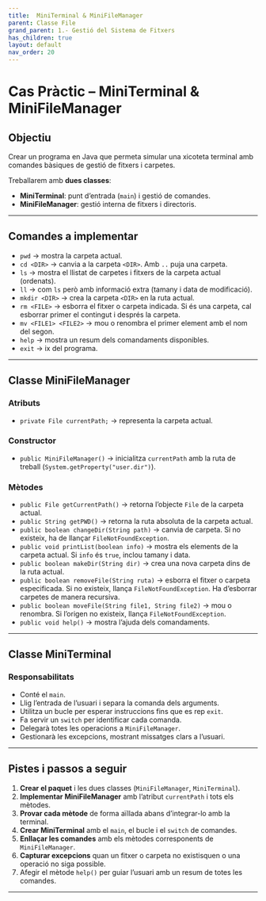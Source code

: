 ```yaml
---
title:  MiniTerminal & MiniFileManager
parent: Classe File
grand_parent: 1.- Gestió del Sistema de Fitxers
has_children: true
layout: default
nav_order: 20
---
```


# Cas Pràctic – MiniTerminal & MiniFileManager

## Objectiu

Crear un programa en Java que permeta simular una xicoteta terminal amb comandes bàsiques de gestió de fitxers i carpetes.

Treballarem amb **dues classes**:

* **MiniTerminal**: punt d’entrada (`main`) i gestió de comandes.
* **MiniFileManager**: gestió interna de fitxers i directoris.

---

## Comandes a implementar

* `pwd` → mostra la carpeta actual.
* `cd <DIR>` → canvia a la carpeta `<DIR>`. Amb `..` puja una carpeta.
* `ls` → mostra el llistat de carpetes i fitxers de la carpeta actual (ordenats).
* `ll` → com `ls` però amb informació extra (tamany i data de modificació).
* `mkdir <DIR>` → crea la carpeta `<DIR>` en la ruta actual.
* `rm <FILE>` → esborra el fitxer o carpeta indicada. Si és una carpeta, cal esborrar primer el contingut i després la carpeta.
* `mv <FILE1> <FILE2>` → mou o renombra el primer element amb el nom del segon.
* `help` → mostra un resum dels comandaments disponibles.
* `exit` → ix del programa.

---

## Classe **MiniFileManager**

### Atributs

* `private File currentPath;` → representa la carpeta actual.

### Constructor

* `public MiniFileManager()` → inicialitza `currentPath` amb la ruta de treball (`System.getProperty("user.dir")`).

### Mètodes

* `public File getCurrentPath()` → retorna l’objecte `File` de la carpeta actual.
* `public String getPWD()` → retorna la ruta absoluta de la carpeta actual.
* `public boolean changeDir(String path)` → canvia de carpeta. Si no existeix, ha de llançar `FileNotFoundException`.
* `public void printList(boolean info)` → mostra els elements de la carpeta actual. Si `info` és `true`, inclou tamany i data.
* `public boolean makeDir(String dir)` → crea una nova carpeta dins de la ruta actual.
* `public boolean removeFile(String ruta)` → esborra el fitxer o carpeta especificada. Si no existeix, llança `FileNotFoundException`. Ha d’esborrar carpetes de manera recursiva.
* `public boolean moveFile(String file1, String file2)` → mou o renombra. Si l’origen no existeix, llança `FileNotFoundException`.
* `public void help()` → mostra l’ajuda dels comandaments.

---

## Classe **MiniTerminal**

### Responsabilitats

* Conté el `main`.
* Llig l’entrada de l’usuari i separa la comanda dels arguments.
* Utilitza un bucle per esperar instruccions fins que es rep `exit`.
* Fa servir un `switch` per identificar cada comanda.
* Delegarà totes les operacions a `MiniFileManager`.
* Gestionarà les excepcions, mostrant missatges clars a l’usuari.

---

## Pistes i passos a seguir

1. **Crear el paquet** i les dues classes (`MiniFileManager`, `MiniTerminal`).
2. **Implementar MiniFileManager** amb l’atribut `currentPath` i tots els mètodes.
3. **Provar cada mètode** de forma aïllada abans d’integrar-lo amb la terminal.
4. **Crear MiniTerminal** amb el `main`, el bucle i el `switch` de comandes.
5. **Enllaçar les comandes** amb els mètodes corresponents de `MiniFileManager`.
6. **Capturar excepcions** quan un fitxer o carpeta no existisquen o una operació no siga possible.
7. Afegir el mètode `help()` per guiar l’usuari amb un resum de totes les comandes.

---
